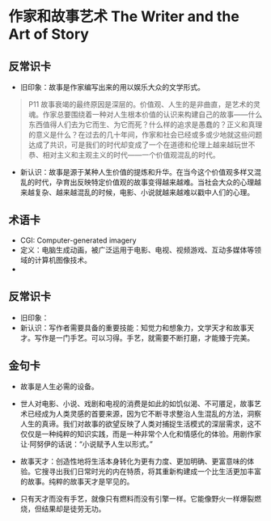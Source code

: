 # 作家和故事艺术 The Writer and the Art of Story

## 反常识卡

- 旧印象：故事是作家编写出来的用以娱乐大众的文学形式。

>P11 故事衰竭的最终原因是深层的。价值观、人生的是非曲直，是艺术的灵魂。作家总要围绕着一种对人生根本价值的认识来构建自己的故事——什么东西值得人们去为它而生、为它而死？什么样的追求是愚蠢的？正义和真理的意义是什么？在过去的几十年间，作家和社会已经或多或少地就这些问题达成了共识，可是我们的时代却变成了一个在道德和伦理上越来越玩世不恭、相对主义和主观主义的时代——一个价值观混乱的时代。

- 新认识：故事是源于某种人生价值的提炼和升华。在当今这个价值观多样又混乱的时代，孕育出反映特定价值观的故事变得越来越难。当社会大众的心理越来越复杂、越来越混乱的时候，电影、小说就越来越难以戳中人们的心理。

## 术语卡

- CGI: Computer-generated imagery
- 定义：电脑生成动画，被广泛运用于电影、电视、视频游戏、互动多媒体等领域的计算机图像技术。
-

## 反常识卡

- 旧印象：
- 新认识：写作者需要具备的重要技能：知觉力和想象力，文学天才和故事天才。写作是一门手艺。可以习得。手艺，就需要不断打磨，才能臻于完美。

## 金句卡

- 故事是人生必需的设备。

- 世人对电影、小说、戏剧和电视的消费是如此的如饥似渴、不可餍足，故事艺术已经成为人类灵感的首要来源，因为它不断寻求整治人生混乱的方法，洞察人生的真谛。我们对故事的欲望反映了人类对捕捉生活模式的深层需求，这不仅仅是一种纯粹的知识实践，而是一种非常个人化和情感化的体验。用剧作家让·阿努伊的话说：“小说赋予人生以形式。”

- 故事天才：创造性地将生活本身转化为更有力度、更加明确、更富意味的体验。它搜寻出我们日常时光的内在特质，将其重新构建成一个比生活更加丰富的故事。纯粹的故事天才是罕见的。

- 只有天才而没有手艺，就像只有燃料而没有引擎一样。它能像野火一样爆裂燃烧，但结果却是徒劳无功。
